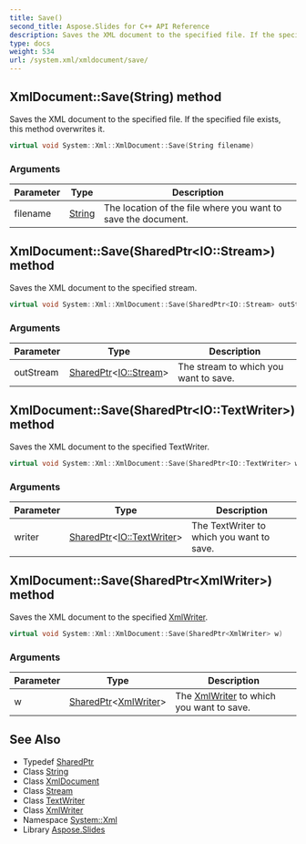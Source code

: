```yaml
---
title: Save()
second_title: Aspose.Slides for C++ API Reference
description: Saves the XML document to the specified file. If the specified file exists, this method overwrites it.
type: docs
weight: 534
url: /system.xml/xmldocument/save/
---
```

## XmlDocument::Save(String) method


Saves the XML document to the specified file. If the specified file exists, this method overwrites it.

```cpp
virtual void System::Xml::XmlDocument::Save(String filename)
```


### Arguments

| Parameter | Type | Description |
| --- | --- | --- |
| filename | [String](../../../system/string/) | The location of the file where you want to save the document. |

## XmlDocument::Save(SharedPtr\<IO::Stream\>) method


Saves the XML document to the specified stream.

```cpp
virtual void System::Xml::XmlDocument::Save(SharedPtr<IO::Stream> outStream)
```


### Arguments

| Parameter | Type | Description |
| --- | --- | --- |
| outStream | [SharedPtr](../../../system/sharedptr/)\<[IO::Stream](../../../system.io/stream/)\> | The stream to which you want to save. |

## XmlDocument::Save(SharedPtr\<IO::TextWriter\>) method


Saves the XML document to the specified TextWriter.

```cpp
virtual void System::Xml::XmlDocument::Save(SharedPtr<IO::TextWriter> writer)
```


### Arguments

| Parameter | Type | Description |
| --- | --- | --- |
| writer | [SharedPtr](../../../system/sharedptr/)\<[IO::TextWriter](../../../system.io/textwriter/)\> | The TextWriter to which you want to save. |

## XmlDocument::Save(SharedPtr\<XmlWriter\>) method


Saves the XML document to the specified [XmlWriter](../../xmlwriter/).

```cpp
virtual void System::Xml::XmlDocument::Save(SharedPtr<XmlWriter> w)
```


### Arguments

| Parameter | Type | Description |
| --- | --- | --- |
| w | [SharedPtr](../../../system/sharedptr/)\<[XmlWriter](../../xmlwriter/)\> | The [XmlWriter](../../xmlwriter/) to which you want to save. |

## See Also

* Typedef [SharedPtr](../../../system/sharedptr/)
* Class [String](../../../system/string/)
* Class [XmlDocument](../)
* Class [Stream](../../../system.io/stream/)
* Class [TextWriter](../../../system.io/textwriter/)
* Class [XmlWriter](../../xmlwriter/)
* Namespace [System::Xml](../../)
* Library [Aspose.Slides](../../../)